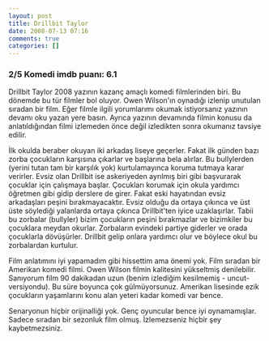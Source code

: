 ```yaml
---
layout: post
title: Drillbit Taylor
date: 2008-07-13 07:16
comments: true
categories: []
---
```

<h3>2/5 Komedi imdb puanı: 6.1</h3> <p>Drillbit Taylor 2008 yazının kazanç amaçlı komedi filmlerinden biri. Bu dönemde bu tür filmler bol oluyor. Owen Wilson'ın oynadığı izlenip unutulan sıradan bir film. Eğer filmle ilgili yorumlarımı okumak istiyorsanız yazının devamı oku yazan yere basın. Ayrıca yazının devamında filmin konusu da anlatıldığından filmi izlemeden önce değil izledikten sonra okumanız tavsiye edilir.</p><!--more--> <p>İlk okulda beraber okuyan iki arkadaş liseye geçerler. Fakat ilk günden bazı zorba çocukların karşısına çıkarlar ve başlarına bela alırlar. Bu bullylerden (yerini tutan tam bir karşılık yok) kurtulamayınca koruma tutmaya karar verirler. Evsiz olan Drillbit ise askeriyeden ayrılmış biri gibi başvurarak çocuklar için çalışmaya başlar. Çocukları korumak için okula yardımcı öğretmen gibi gidip derslere de girer. Fakat eski hayatından evsiz arkadaşları peşini bırakmayacaktır. Evsiz olduğu da ortaya çıkınca ve üst üste söylediği yalanlarda ortaya çıkınca Drillbit'ten iyice uzaklaşırlar. Tabii bu zorbalar (bullyler) bizim çocukların peşini bırakmazlar ve bizimkiler bu çocuklara meydan okurlar. Zorbaların evindeki partiye giderler ve orada çocuklarla dövüşürler. Drillbit gelip onlara yardımcı olur ve böylece okul bu zorbalardan kurtulur.</p> <p>Film anlatımını iyi yapamadım gibi hissettim ama önemi yok. Film sıradan bir Amerikan komedi filmi. Owen Wilson filmin kalitesini yükseltmiş denilebilir. Sanıyorum film 90 dakikadan uzun (benim izlediğim kesilmemiş - uncut- versiyondu). Bu süre boyunca çok gülmüyorsunuz. Amerikan lisesinde ezik çocukların yaşamlarını konu alan yeteri kadar komedi var bence. </p> <p>Senaryonun hiçbir orijinalliği yok. Genç oyuncular bence iyi oynamamışlar. Sadece sıradan bir sezonluk film olmuş. İzlemezseniz hiçbir şey kaybetmezsiniz.</p>
